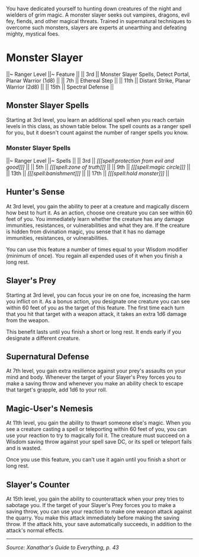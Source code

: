 You have dedicated yourself to hunting down creatures of the night and wielders of grim magic. A monster slayer seeks out vampires, dragons, evil fey, fiends, and other magical threats. Trained in supernatural techniques to overcome such monsters, slayers are experts at unearthing and defeating mighty, mystical foes.

# Monster Slayer

||~ Ranger Level ||~ Feature ||
|| 3rd || Monster Slayer Spells, Detect Portal, Planar Warrior (1d8) ||
|| 7th || Ethereal Step ||
|| 11th || Distant Strike, Planar Warrior (2d8) ||
|| 15th || Spectral Defense ||

## Monster Slayer Spells

Starting at 3rd level, you learn an additional spell when you reach certain levels in this class, as shown table below. The spell counts as a ranger spell for you, but it doesn't count against the number of ranger spells you know.

### Monster Slayer Spells

||~ Ranger Level ||~ Spells ||
|| 3rd || _[[[spell:protection from evil and good]]]_ ||
|| 5th || _[[[spell:zone of truth]]]_ ||
|| 9th || _[[[spell:magic circle]]]_ ||
|| 13th || _[[[spell:banishment]]]_ ||
|| 17th || _[[[spell:hold monster]]]_ ||

## Hunter's Sense

At 3rd level, you gain the ability to peer at a creature and magically discern how best to hurt it. As an action, choose one creature you can see within 60 feet of you. You immediately learn whether the creature has any damage immunities, resistances, or vulnerabilities and what they are. If the creature is hidden from divination magic, you sense that it has no damage immunities, resistances, or vulnerabilities.

You can use this feature a number of times equal to your Wisdom modifier (minimum of once). You regain all expended uses of it when you finish a long rest.

## Slayer's Prey

Starting at 3rd level, you can focus your ire on one foe, increasing the harm you inflict on it. As a bonus action, you designate one creature you can see within 60 feet of you as the target of this feature. The first time each turn that you hit that target with a weapon attack, it takes an extra 1d6 damage from the weapon.

This benefit lasts until you finish a short or long rest. It ends early if you designate a different creature.

## Supernatural Defense

At 7th level, you gain extra resilience against your prey's assaults on your mind and body. Whenever the target of your Slayer's Prey forces you to make a saving throw and whenever you make an ability check to escape that target's grapple, add 1d6 to your roll.

## Magic-User's Nemesis

At 11th level, you gain the ability to thwart someone else's magic. When you see a creature casting a spell or teleporting within 60 feet of you, you can use your reaction to try to magically foil it. The creature must succeed on a Wisdom saving throw against your spell save DC, or its spell or teleport fails and is wasted.

Once you use this feature, you can't use it again until you finish a short or long rest.

## Slayer's Counter

At 15th level, you gain the ability to counterattack when your prey tries to sabotage you. If the target of your Slayer's Prey forces you to make a saving throw, you can use your reaction to make one weapon attack against the quarry. You make this attack immediately before making the saving throw. If the attack hits, your save automatically succeeds, in addition to the attack's normal effects.

----

*Source: Xanathar's Guide to Everything, p. 43*
